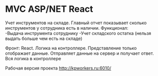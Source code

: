 # MVC ASP/NET React
Учет инструментов на складе. Главный отчет показывает сколько инструментов у сотрудника есть в наличии.
Функционал:</br>
-Выдача инструмента сотруднику
-Учет складского остатка (нельзя выдать больше чем есть на складе)

Фронт: React. Логика на контроллере. Представление только отображает данные. Отправляет данные на сервер и получает ответ. Вся логика в контроллере

Рабочая версия проекта
http://kpworkers.ru:6010/
